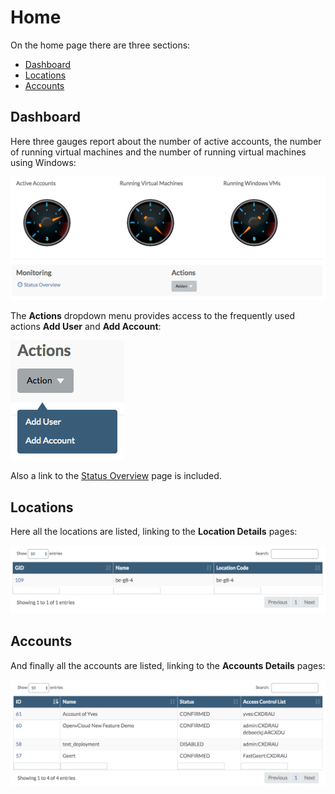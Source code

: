 # Home

On the home page there are three sections:

* [Dashboard](home.md#dashboard)
* [Locations](home.md#locations)
* [Accounts](home.md#accounts)

## Dashboard <a id="dashboard"></a>

Here three gauges report about the number of active accounts, the number of running virtual machines and the number of running virtual machines using Windows:

![](../../.gitbook/assets/dashboard.png)

The **Actions** dropdown menu provides access to the frequently used actions **Add User** and **Add Account**:

![](../../.gitbook/assets/actions%20%281%29.png)

Also a link to the [Status Overview](../gridportal/statusoverview.md) page is included.

## Locations <a id="locations"></a>

Here all the locations are listed, linking to the **Location Details** pages:

![](../../.gitbook/assets/locations.png)

## Accounts <a id="accounts"></a>

And finally all the accounts are listed, linking to the **Accounts Details** pages:

![](../../.gitbook/assets/accounts%20%281%29.png)

